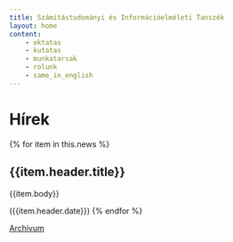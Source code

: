 ```yaml
---
title: Számítástudományi és Információelméleti Tanszék
layout: home
content:
    - oktatas
    - kutatas
    - munkatarsak
    - rolunk
    - same_in_english
---
```

# Hírek

{% for item in this.news %}
## {{item.header.title}} 
{{item.body}}

({{item.header.date}})
{% endfor %}

[Archívum](./hirek/index.html)